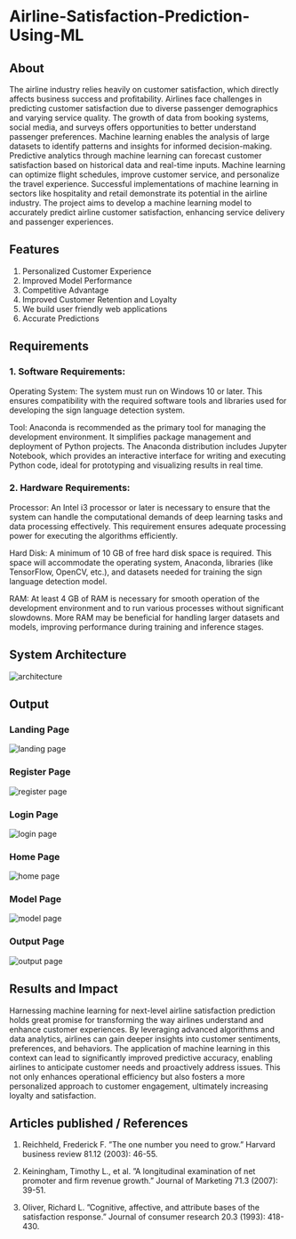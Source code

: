 # Airline-Satisfaction-Prediction-Using-ML


## About

The airline industry relies heavily on customer satisfaction, which directly affects business success and profitability. Airlines face challenges in predicting customer satisfaction due to diverse passenger demographics and varying service quality. The growth of data from booking systems, social media, and surveys offers opportunities to better understand passenger preferences. Machine learning enables the analysis of large datasets to identify patterns and insights for informed decision-making. Predictive analytics through machine learning can forecast customer satisfaction based on historical data and real-time inputs. Machine learning can optimize flight schedules, improve customer service, and personalize the travel experience. Successful implementations of machine learning in sectors like hospitality and retail demonstrate its potential in the airline industry. The project aims to develop a machine learning model to accurately predict airline customer satisfaction, enhancing service delivery and passenger experiences.


## Features

1. Personalized Customer Experience
2. Improved Model Performance
3. Competitive Advantage
4. Improved Customer Retention and Loyalty
5. We build user friendly web applications
6. Accurate Predictions	
## Requirements

### 1. Software Requirements:

Operating System: The system must run on Windows 10 or later. This ensures compatibility with the required software tools and libraries used for developing the sign language detection system.

Tool: Anaconda is recommended as the primary tool for managing the development environment. It simplifies package management and deployment of Python projects. The Anaconda distribution includes Jupyter Notebook, which provides an interactive interface for writing and executing Python code, ideal for prototyping and visualizing results in real time.
### 2. Hardware Requirements:

Processor: An Intel i3 processor or later is necessary to ensure that the system can handle the computational demands of deep learning tasks and data processing effectively. This requirement ensures adequate processing power for executing the algorithms efficiently.

Hard Disk: A minimum of 10 GB of free hard disk space is required. This space will accommodate the operating system, Anaconda, libraries (like TensorFlow, OpenCV, etc.), and datasets needed for training the sign language detection model.

RAM: At least 4 GB of RAM is necessary for smooth operation of the development environment and to run various processes without significant slowdowns. More RAM may be beneficial for handling larger datasets and models, improving performance during training and inference stages.

## System Architecture

![architecture](https://github.com/user-attachments/assets/e76a7867-765d-4dbf-8424-dfd1eea802c0)


## Output

### Landing Page

![landing page](https://github.com/user-attachments/assets/efac94e7-0a81-4bc7-a825-81a19b0b0ba7)


### Register Page

![register page](https://github.com/user-attachments/assets/7e331c46-25a0-409d-917d-6dbca4117928)


### Login Page
![login page](https://github.com/user-attachments/assets/afa44fcb-86fe-4784-809e-0849df0a5c6c)


### Home Page

![home page](https://github.com/user-attachments/assets/34b7b9cc-60b2-4200-8dda-f3ca279368c7)


### Model Page

![model page](https://github.com/user-attachments/assets/4241e198-7139-4af5-acb3-bd93cc54bdf4)


### Output Page

![output page](https://github.com/user-attachments/assets/ee871b15-72f0-4eba-8524-cbba4551c942)


## Results and Impact

Harnessing machine learning for next-level airline satisfaction prediction holds great promise for transforming the way airlines understand and enhance customer experiences. By leveraging advanced algorithms and data analytics, airlines can gain deeper insights into customer sentiments, preferences, and behaviors.
The application of machine learning in this context can lead to significantly improved predictive accuracy, enabling airlines to anticipate customer needs and proactively address issues. 
This not only enhances operational efficiency but also fosters a more personalized approach to customer engagement, ultimately increasing loyalty and satisfaction.


## Articles published / References

1. Reichheld, Frederick F. ”The one number you need to grow.” Harvard business review 81.12 (2003): 46-55.

2. Keiningham, Timothy L., et al. ”A longitudinal examination of net promoter and firm revenue growth.” Journal of Marketing 71.3 (2007): 39-51.

3. Oliver, Richard L. ”Cognitive, affective, and attribute bases of the satisfaction response.” Journal of consumer research 20.3 (1993): 418- 430.
